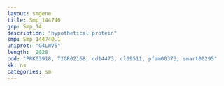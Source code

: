 ```yaml
---
layout: smgene
title: Smp_144740
grp: Smp_14
description: "hypothetical protein"
smp: Smp_144740.1
uniprot: "G4LWV5"
length:  2028
cdd: "PRK03918, TIGR02168, cd14473, cl09511, pfam00373, smart00295"
kk: ns
categories: sm
---
```

